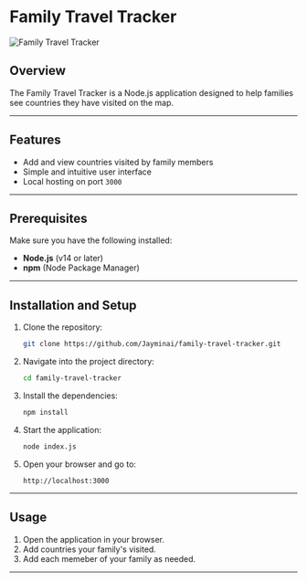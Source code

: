 # Family Travel Tracker

![Family Travel Tracker](https://via.placeholder.com/800x400?text=Family+Travel+Tracker)

## Overview
The Family Travel Tracker is a Node.js application designed to help families see countries they have visited on the map.

---

## Features
- Add and view countries visited by family members
- Simple and intuitive user interface
- Local hosting on port `3000`

---

## Prerequisites
Make sure you have the following installed:

- **Node.js** (v14 or later)
- **npm** (Node Package Manager)

---

## Installation and Setup
1. Clone the repository:
   ```bash
   git clone https://github.com/Jayminai/family-travel-tracker.git
   ```

2. Navigate into the project directory:
   ```bash
   cd family-travel-tracker
   ```

3. Install the dependencies:
   ```bash
   npm install
   ```

4. Start the application:
   ```bash
   node index.js
   ```

5. Open your browser and go to:
   ```
   http://localhost:3000
   ```

---

## Usage
1. Open the application in your browser.
2. Add countries your family's visited.
3. Add each memeber of your family as needed.

---